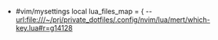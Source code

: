 
- #vim/mysettings local lua_files_map = { -- <url:file:///~/prj/private_dotfiles/.config/nvim/lua/mert/which-key.lua#r=g14128>
